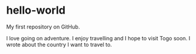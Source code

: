 # hello-world
My first repository on GitHub.

I love going on adventure. I enjoy travelling and I hope to visit Togo soon.
I wrote about the country I want to travel to.

